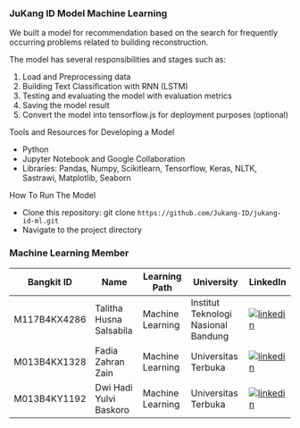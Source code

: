 ### JuKang ID Model Machine Learning

We built a model for recommendation based on the search for frequently occurring problems related to building reconstruction. 

The model has several responsibilities and stages such as:
1. Load and Preprocessing data
2. Building Text Classification with RNN (LSTM)
3. Testing and evaluating the model with evaluation metrics
4. Saving the model result
5. Convert the model into tensorflow.js for deployment purposes (optional)

Tools and Resources for Developing a Model

- Python
- Jupyter Notebook and Google Collaboration
- Libraries: Pandas, Numpy, Scikitlearn, Tensorflow, Keras, NLTK, Sastrawi, Matplotlib, Seaborn

How To Run The Model
- Clone this repository: git clone `https://github.com/Jukang-ID/jukang-id-ml.git`
- Navigate to the project directory

### Machine Learning Member

| **Bangkit ID**    | **Name**                   | **Learning Path**   | **University**                     | **LinkedIn**                                                                                                                                                 |
|--------------------|----------------------------|---------------------|-------------------------------------|-------------------------------------------------------------------------------------------------------------------------------------------------------------|
| M117B4KX4286       | Talitha Husna Salsabila   | Machine Learning    | Institut Teknologi Nasional Bandung | [![linkedin](https://img.shields.io/badge/linkedin-0A66C2?style=for-the-badge&logo=linkedin&logoColor=white)](https://www.linkedin.com/talithahusnaa)         |
| M013B4KX1328       | Fadia Zahran Zain         | Machine Learning    | Universitas Terbuka                 | [![linkedin](https://img.shields.io/badge/linkedin-0A66C2?style=for-the-badge&logo=linkedin&logoColor=white)](https://www.linkedin.com/in/fadiazahranzain/)                      |
| M013B4KY1192       | Dwi Hadi Yulvi Baskoro    | Machine Learning    | Universitas Terbuka                 | [![linkedin](https://img.shields.io/badge/linkedin-0A66C2?style=for-the-badge&logo=linkedin&logoColor=white)](https://www.linkedin.com/in/hadhibaskoro-/)                      |

